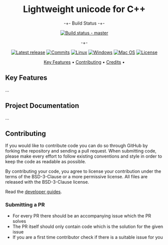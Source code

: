 <div align="center">

# Lightweight unicode for C++

</div>

<div align="center">

-+- Build Status -+-

[![Build status - master][build-status-master-badge]][build-matrix]

-+-

[![Latest release][release-badge]][latest-release]
[![Commits][last-commit-badge]][commits]
[![Linux][linux-badge]][latest-release]
[![Windows][windows-badge]][latest-release]
[![Mac OS][macos-badge]][latest-release]
[![License][license-badge]][license]

<!-- [![CII Best Practices][openssf-badge]][openssf-project] -->

</div>

<p align="center">
  <a href="#key-features">Key Features</a> •
  <a href="#Contributing">Contributing</a> •
  <a href="#credits">Credits</a> •
</p>

## Key Features

...

## Project Documentation

...

## Contributing

If you would like to contribute code you can do so through GitHub by forking the
repository and sending a pull request. When submitting code, please make every
effort to follow existing conventions and style in order to keep the code as
readable as possible.

By contributing your code, you agree to license your contribution under the
terms of the BSD-3-Clause or a more permissive license. All files are released
with the BSD-3-Clause license.

Read the [developer guides](https://abdes.github.io/asap/asap_master/html/).

### Submitting a PR

- For every PR there should be an accompanying issue which the PR solves
- The PR itself should only contain code which is the solution for the given
  issue
- If you are a first time contributor check if there is a suitable issue for you

[build-matrix]: https://github.com/abdes/asap/actions/workflows/cmake-build.yml?branch=master
[build-status-master-badge]: https://github.com/abdes/asap/actions/workflows/cmake-build.yml/badge.svg?branch=master
[commits]: https://github.com/abdes/asap/commits
[last-commit-badge]: https://img.shields.io/github/last-commit/abdes/asap
[latest-release]: https://github.com/abdes/asap/releases/latest
[license-badge]: https://img.shields.io/github/license/abdes/asap
[license]: https://opensource.org/licenses/BSD-3-Clause
[linux-badge]: https://img.shields.io/badge/OS-linux-blue
[macos-badge]: https://img.shields.io/badge/OS-macOS-blue
[openssf-badge]: https://bestpractices.coreinfrastructure.org/projects/5917XX/badge
[openssf-project]: https://bestpractices.coreinfrastructure.org/projects/5917XX
[release-badge]: https://img.shields.io/github/v/release/abdes/asap
[windows-badge]: https://img.shields.io/badge/OS-windows-blue
